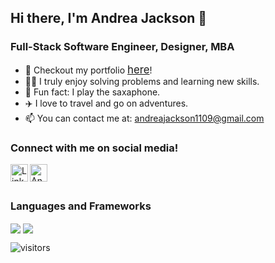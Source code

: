 ## Hi there, I'm Andrea Jackson 👋
### Full-Stack Software Engineer, Designer, MBA

<!-- - 🔭 I’m currently working on ...
- 🌱 I’m currently learning ...
- 👯 I’m looking to collaborate on ...
- 🤔 I’m looking for help with ... -->

- 💾 Checkout my portfolio [<span style="font-size:larger;">here</span>](https://andreagjackson.com/)!
- 🤹‍♀️ I truly enjoy solving problems and learning new skills.
- 🎷 Fun fact: I play the saxaphone.
- ✈️ I love to travel and go on adventures.
- 📫 You can contact me at: [andreajackson1109@gmail.com](mailto:andreajackson1109@gmail.com)

<!-- - ⚡ Fun fact: ... -->


<head>
<!-- <link rel="stylesheet" href="https://cdnjs.cloudflare.com/ajax/libs/font-awesome/4.7.0/css/font-awesome.min.css"> -->
<link
      rel="stylesheet"
      href="https://use.fontawesome.com/releases/v5.13.0/css/all.css"
      integrity="sha384-Bfad6CLCknfcloXFOyFnlgtENryhrpZCe29RTifKEixXQZ38WheV+i/6YWSzkz3V"
      crossorigin="anonymous"
    />
</head>

### Connect with me on social media!
<a target="_blank" href="https://www.linkedin.com/in/andrea-jackson1/">
  <img align="left" padding-top="250px" alt="LinkdeIn" width="28px" src="https://cdn.jsdelivr.net/npm/simple-icons@v3/icons/linkedin.svg" />
</a>

<a target="_blank" href="https://angel.co/u/andrea-jackson-13">
  <img align="left" alt="AngelList" width="28px" src="https://cdn.jsdelivr.net/npm/simple-icons@3.13.0/icons/angellist.svg" />
</a>

<br/>
<br/>

### Languages and Frameworks

<i class="fab fa-html5" style="font-size:48px;color:#f06529"></i>

<i class="fab fa-python" style="font-size:48px;color:#306998"></i>

<i class="fab fa-react" style="font-size:48px;color:#61DBFB"></i>

<i class="fab fa-js-square" style="font-size:48px;color:#F0DB4F"></i>

<i class="fab fa-css3-alt" style="font-size:48px;color:#264de4"></i>

<i class="fab fa-docker" style="font-size:48px;color:#0db7ed"></i>


<img align="center" src="https://github-readme-stats.vercel.app/api?username=aganesh0988&show_icons=true"/>
<img align="center" src="https://github-readme-stats.vercel.app/api/top-langs/?username=aganesh0988"/>


![visitors](https://visitor-badge.glitch.me/badge?page_id=page.id=aganesh0988.aganesh0988)
